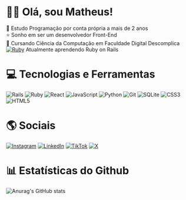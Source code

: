 # 🖐🏻 Olá, sou Matheus!

🦉 Estudo Programação por conta própria a mais de 2 anos<br/>
⭐ Sonho em ser um desenvolvedor Front-End<br/>
📕 Cursando Ciência da Computação em Faculdade Digital Descomplica<br/>
[![Ruby](https://cdn.emojidex.com/emoji/mdpi/Ruby.png "Ruby")](https://www.ruby-lang.org) Atualmente aprendendo Ruby on Rails 

# 💻 Tecnologias e Ferramentas
![Rails](https://img.shields.io/badge/rails-%23CC0000.svg?style=for-the-badge&logo=ruby-on-rails&logoColor=white)
![Ruby](https://img.shields.io/badge/ruby-%23CC342D.svg?style=for-the-badge&logo=ruby&logoColor=white)
![React](https://img.shields.io/badge/react-%2320232a.svg?style=for-the-badge&logo=react&logoColor=%2361DAFB)
![JavaScript](https://img.shields.io/badge/javascript-%23323330.svg?style=for-the-badge&logo=javascript&logoColor=%23F7DF1E)
![Python](https://img.shields.io/badge/python-3670A0?style=for-the-badge&logo=python&logoColor=ffdd54)
![Git](https://img.shields.io/badge/git-%23F05033.svg?style=for-the-badge&logo=git&logoColor=white)
![SQLite](https://img.shields.io/badge/sqlite-%2307405e.svg?style=for-the-badge&logo=sqlite&logoColor=white)
![CSS3](https://img.shields.io/badge/css3-%231572B6.svg?style=for-the-badge&logo=css3&logoColor=white)
![HTML5](https://img.shields.io/badge/html5-%23E34F26.svg?style=for-the-badge&logo=html5&logoColor=white)

# 🌎 Sociais
[![Instagram](https://img.shields.io/badge/Instagram-%23E4405F.svg?style=for-the-badge&logo=Instagram&logoColor=white)](https://www.instagram.com/matheusbellucio/)
[![LinkedIn](https://img.shields.io/badge/linkedin-%230077B5.svg?style=for-the-badge&logo=linkedin&logoColor=white)](https://www.linkedin.com/in/matheusbellucio/)
[![TikTok](https://img.shields.io/badge/TikTok-%23000000.svg?style=for-the-badge&logo=TikTok&logoColor=white)](https://www.tiktok.com/@mbellucio)
[![X](https://img.shields.io/badge/X-%23000000.svg?style=for-the-badge&logo=X&logoColor=white)](https://twitter.com/msbellucio)

# 📊 Estatísticas do Github
![Anurag's GitHub stats](https://github-readme-stats.vercel.app/api?username=mbellucio&show_icons=true&theme=dracula)
